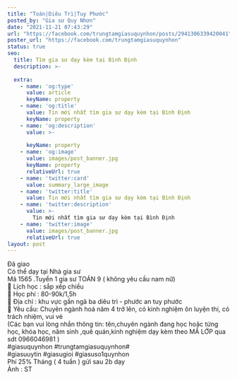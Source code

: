 ```yaml
---
title: "Toán|Diêu Trì|Tuy Phước"
posted_by: "Gia sư Quy Nhơn"
date: "2021-11-21 07:43:29"
url: "https://facebook.com/trungtamgiasuquynhon/posts/2941306339420041"
poster_url: "https://facebook.com/trungtamgiasuquynhon"
status: true
seo:
  title: Tìm gia sư dạy kèm tại Bình Định
  description: >-
    
  extra:
    - name: 'og:type'
      value: article
      keyName: property
    - name: 'og:title'
      value: Tin mới nhất tìm gia sư dạy kèm tại Bình Định
      keyName: property
    - name: 'og:description'
      value: >-
        
      keyName: property
    - name: 'og:image'
      value: images/post_banner.jpg
      keyName: property
      relativeUrl: true
    - name: 'twitter:card'
      value: summary_large_image
    - name: 'twitter:title'
      value: Tin mới nhất tìm gia sư dạy kèm tại Bình Định
    - name: 'twitter:description'
      value: >-
        Tin mới nhất tìm gia sư dạy kèm tại Bình Định
    - name: 'twitter:image'
      value: images/post_banner.jpg
      relativeUrl: true
layout: post
---
```

Đã giao<br>Có thể dạy tại Nhà gia sư<br>Mã 1565 .Tuyển 1 gia sư TOÁN 9 ( không yêu cầu nam nữ)<br>🧐 Lịch học : sắp xếp chiều<br>🧐 Học phí : 80-90k/1,5h<br>🧐 Địa chỉ : khu vực gần ngã ba diêu trì - phước an tuy phước<br>🧐 Yêu cầu: Chuyên ngành hoá năm 4 trở lên, có kinh nghiệm ôn luyện thi, có trách nhiệm, vui vẻ<br>(Các bạn vui lòng nhắn thông tin: tên,chuyên ngành đang học hoặc từng học, khóa học, năm sinh ,quê quán,kinh nghiệm dạy kèm theo MÃ LỚP qua sdt 0966046981 )<br>#giasuquynhon #trungtamgiasuquynhon#<br>#giasuuytin #giasugioi #giasuso1quynhon<br>Phí 25% Tháng ( 4 tuần ) gửi sau 2b dạy<br>Ảnh : ST
